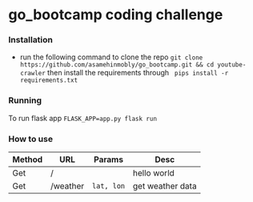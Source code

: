 # go_bootcamp coding challenge


### Installation

* run the following command to clone the repo
  ```git clone https://github.com/asamehinmobly/go_bootcamp.git && cd youtube-crawler``` then install the requirements through ``` pips install -r requirements.txt```

### Running
To run flask app ```FLASK_APP=app.py flask run```

### How to use
| Method |    URL    |  Params          | Desc            |
| ------ | --------- | ---------        | --------        |
| Get    | /         |                  | hello world     |
| Get    | /weather  | ```lat, lon```   | get weather data|

